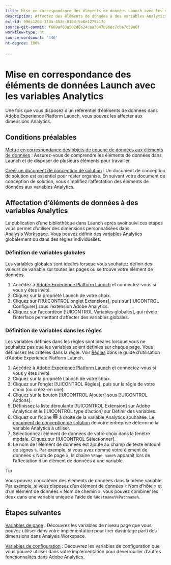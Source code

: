 ```yaml
---
title: Mise en correspondance des éléments de données Launch avec les variables Analytics
description: Affectez des éléments de données à des variables Analytics afin de les utiliser comme dimensions dans Analysis Workspace.
exl-id: 996c1204-3f8a-453e-8104-5e8e1279517c
source-git-commit: f669af03a502d8a24cea3047b96ec7cba7c59e6f
workflow-type: ht
source-wordcount: '446'
ht-degree: 100%

---
```


# Mise en correspondance des éléments de données Launch avec les variables Analytics

Une fois que vous disposez d’un référentiel d’éléments de données dans Adobe Experience Platform Launch, vous pouvez les affecter aux dimensions Analytics.

## Conditions préalables

[Mettre en correspondance des objets de couche de données aux éléments de données](layer-to-elements.md) : Assurez-vous de comprendre les éléments de données dans Launch et de disposer de plusieurs éléments pour travailler.

[Créer un document de conception de solution](../prepare/solution-design.md) : Un document de conception de solution est essentiel pour rester organisé. En suivant votre document de conception de solution, vous simplifiez l’affectation des éléments de données aux variables Analytics.

## Affectation d’éléments de données à des variables Analytics

La publication d’une bibliothèque dans Launch après avoir suivi ces étapes vous permet d’utiliser des dimensions personnalisées dans Analysis Workspace. Vous pouvez définir des variables Analytics globalement ou dans des règles individuelles.

### Définition de variables globales

Les variables globales sont idéales lorsque vous souhaitez définir des valeurs de variable sur toutes les pages où se trouve votre élément de données.

1. Accédez à [Adobe Experience Platform Launch](https://launch.adobe.com) et connectez-vous si vous y êtes invité.
1. Cliquez sur la propriété Launch de votre choix.
1. Cliquez sur l’[!UICONTROL onglet Extensions], puis sur [!UICONTROL Configurer] sous l’extension Adobe Analytics.
1. Cliquez sur l’accordéon [!UICONTROL Variables globales], qui révèle l’interface permettant d’affecter des variables globales.

### Définition de variables dans les règles

Les variables définies dans les règles sont idéales lorsque vous ne souhaitez pas que les variables soient définies sur chaque page. Vous définissez les critères dans la règle. Voir [Règles](https://experienceleague.adobe.com/docs/launch/using/reference/manage-resources/rules.html?lang=fr) dans le guide d’utilisation d’Adobe Experience Platform Launch.

1. Accédez à [Adobe Experience Platform Launch](https://launch.adobe.com) et connectez-vous si vous y êtes invité.
1. Cliquez sur la propriété Launch de votre choix.
1. Cliquez sur l’onglet [!UICONTROL Règles], puis sur la règle de votre choix (ou créez-en une).
1. Cliquez sur le bouton [!UICONTROL Ajouter] sous [!UICONTROL Actions].
1. Définissez la liste déroulante [!UICONTROL Extension] sur Adobe Analytics et le [!UICONTROL type d’action] sur Définir des variables.
1. Cliquez sur l’icône ![Élément de données](assets/data-element.png) à droite de la variable Analytics souhaitée. Le [document de conception de solution](../prepare/solution-design.md) de votre entreprise détermine la variable Analytics à utiliser.
1. Sélectionnez l’élément de données de votre choix dans la fenêtre modale. Cliquez sur [!UICONTROL Sélectionner].
1. Le nom de l’élément de données est ajouté au champ de texte entouré de signes `%`. Par exemple, si vous avez nommé votre élément de données « Nom de page », la chaîne `%Page name%` apparaît lors de l’affectation d’un élément de données à une variable.

>[!TIP]
>
>Vous pouvez concaténer des éléments de données dans la même variable. Par exemple, si vous disposez d’un élément de données « Nom d’hôte » et d’un élément de données « Nom de chemin », vous pouvez combiner les deux dans une variable unique à l’aide de `%Hostname%%Pathname%`.

## Étapes suivantes

[Variables de page](../vars/page-vars/page-variables.md) : Découvrez les variables de niveau page que vous pouvez utiliser dans votre implémentation pour tirer davantage parti des dimensions dans Analysis Workspace.

[Variables de configuration](../vars/config-vars/configuration-variables.md) : Découvrez les variables de configuration que vous pouvez utiliser dans votre implémentation pour déverrouiller d’autres fonctionnalités dans Adobe Analytics.
